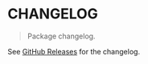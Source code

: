 # CHANGELOG

> Package changelog.

See [GitHub Releases](https://github.com/stdlib-js/constants-complex64-num-bytes/releases) for the changelog.